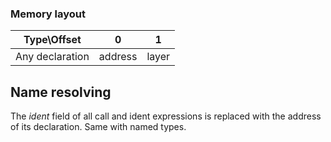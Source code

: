 ### Memory layout
Type\Offset | 0 | 1
----------- | - | -
Any declaration | address | layer

## Name resolving
The *ident* field of all call and ident expressions is replaced with
the address of its declaration. Same with named types.